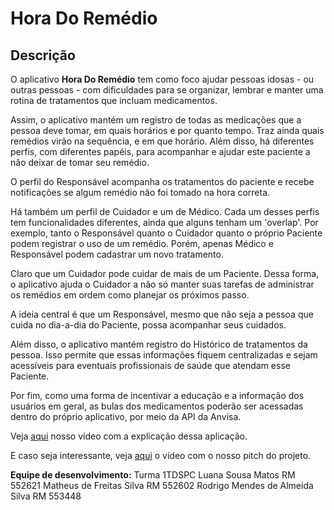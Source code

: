 # Hora Do Remédio

## Descrição

O aplicativo **Hora Do Remédio** tem como foco ajudar pessoas idosas - ou outras pessoas - com dificuldades para se organizar, lembrar e manter uma rotina de tratamentos que incluam medicamentos. 

Assim, o aplicativo mantém um registro de todas as medicações que a pessoa deve tomar, em quais horários e por quanto tempo. Traz ainda quais remédios virão na sequência, e em que horário. Além disso, há diferentes perfis, com diferentes papéis, para acompanhar e ajudar este paciente a não deixar de tomar seu remédio. 

O perfil do Responsável acompanha os tratamentos do paciente e recebe notificações se algum remédio não foi tomado na hora correta.  

Há também um perfil de Cuidador e um de Médico. Cada um desses perfis tem funcionalidades diferentes, ainda que alguns tenham um 'overlap'. Por exemplo, tanto o Responsável quanto o Cuidador quanto o próprio Paciente podem registrar o uso de um remédio. Porém, apenas Médico e Responsável podem cadastrar um novo tratamento.

Claro que um Cuidador pode cuidar de mais de um Paciente. Dessa forma, o aplicativo ajuda o Cuidador a não só manter suas tarefas de administrar os remédios em ordem como planejar os próximos passo. 

A ideia central é que um Responsável, mesmo que não seja a pessoa que cuida no dia-a-dia do Paciente, possa acompanhar seus cuidados.

Além disso, o aplicativo mantém registro do Histórico de tratamentos da pessoa. Isso permite que essas informações fiquem centralizadas e sejam acessíveis para eventuais profissionais de saúde que atendam esse Paciente.

Por fim, como uma forma de incentivar a educação e a informação dos usuários em geral, as bulas dos medicamentos poderão ser acessadas dentro do próprio aplicativo, por meio da API da Anvisa. 

Veja [aqui](https://www.youtube.com/watch?v=hQ_MBanvY0g) nosso vídeo com a explicação dessa aplicação. 

E caso seja interessante, veja [aqui](https://www.youtube.com/watch?v=mwM9VgYXdVw) o vídeo com o nosso pitch do projeto. 

**Equipe de desenvolvimento:** 
Turma 1TDSPC
Luana Sousa Matos RM 552621
Matheus de Freitas Silva RM 552602
Rodrigo Mendes de Almeida Silva RM 553448
